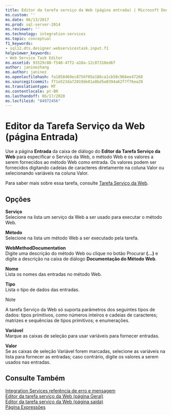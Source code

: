 ```yaml
---
title: Editor da tarefa serviço da Web (página entrada) | Microsoft Docs
ms.custom: ''
ms.date: 06/13/2017
ms.prod: sql-server-2014
ms.reviewer: ''
ms.technology: integration-services
ms.topic: conceptual
f1_keywords:
- sql12.dts.designer.webservicestask.input.f1
helpviewer_keywords:
- Web Service Task Editor
ms.assetid: 93529c88-f540-47f2-a10a-12c87318ed6f
author: janinezhang
ms.author: janinez
ms.openlocfilehash: fa1858469ec8756f05e186ca1cb50c966ee47268
ms.sourcegitcommit: f71e523da72019de81a8bd5a0394a62f7f76ea20
ms.translationtype: MT
ms.contentlocale: pt-BR
ms.lasthandoff: 06/17/2020
ms.locfileid: "84972456"
---
```

# <a name="web-service-task-editor-input-page"></a>Editor da Tarefa Serviço da Web (página Entrada)
  Use a página **Entrada** da caixa de diálogo do **Editor da Tarefa Serviço da Web** para especificar o Serviço da Web, o método Web e os valores a serem fornecidos ao método Web como entrada. Os valores podem ser fornecidos digitando cadeias de caracteres diretamente na coluna Valor ou selecionando variáveis na coluna Valor.  
  
 Para saber mais sobre essa tarefa, consulte [Tarefa Serviço da Web](control-flow/web-service-task.md).  
  
## <a name="options"></a>Opções  
 **Serviço**  
 Selecione na lista um serviço da Web a ser usado para executar o método Web.  
  
 **Método**  
 Selecione na lista um método Web a ser executado pela tarefa.  
  
 **WebMethodDocumentation**  
 Digite uma descrição do método Web ou clique no botão Procurar **(...)** e digite a descrição na caixa de diálogo **Documentação do Método Web**.  
  
 **Nome**  
 Lista os nomes das entradas no método Web.  
  
 **Tipo**  
 Lista o tipo de dados das entradas.  
  
> [!NOTE]  
>  A tarefa Serviço da Web só suporta parâmetros dos seguintes tipos de dados: tipos primitivos, como números inteiros e cadeias de caracteres; matrizes e sequências de tipos primitivos; e enumerações.  
  
 **Variável**  
 Marque as caixas de seleção para usar variáveis para fornecer entradas.  
  
 **Valor**  
 Se as caixas de seleção Variável forem marcadas, selecione as variáveis na lista para fornecer as entradas; caso contrário, digite os valores a serem usados nas entradas.  
  
## <a name="see-also"></a>Consulte Também  
 [Integration Services referência de erro e mensagem](../../2014/integration-services/integration-services-error-and-message-reference.md)   
 [Editor da tarefa serviço da Web &#40;página Geral&#41;](general-page-of-integration-services-designers-options.md)   
 [Editor da tarefa serviço da Web &#40;página saída&#41;](../../2014/integration-services/web-service-task-editor-output-page.md)   
 [Página Expressões](expressions/expressions-page.md)  
  
  

